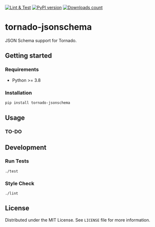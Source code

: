 [![Lint & Test](https://github.com/webfucktory/tornado-jsonschema/actions/workflows/lint-test.yml/badge.svg)](https://github.com/webfucktory/tornado-jsonschema/actions/workflows/lint-test.yml)
[![PyPI version](https://badge.fury.io/py/tornado-jsonschema.svg)](https://pypi.org/project/tornado-jsonschema)
[![Downloads count](https://img.shields.io/pypi/dm/tornado-jsonschema)](https://pypistats.org/packages/tornado-jsonschema)

# tornado-jsonschema

JSON Schema support for Tornado.

## Getting started

### Requirements

- Python >= 3.8

### Installation

```bash
pip install tornado-jsonschema
```

## Usage

### TO-DO

## Development

### Run Tests

```shell script
./test
```

### Style Check

```shell script
./lint
```

## License

Distributed under the MIT License. See `LICENSE` file for more information.
